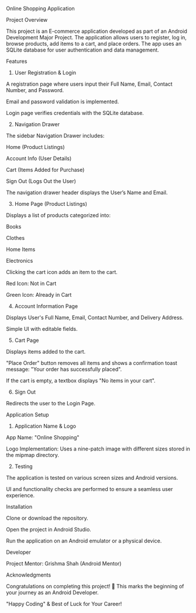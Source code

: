 Online Shopping Application

Project Overview

This project is an E-commerce application developed as part of an Android Development Major Project. The application allows users to register, log in, browse products, add items to a cart, and place orders. The app uses an SQLite database for user authentication and data management.

Features

1. User Registration & Login

A registration page where users input their Full Name, Email, Contact Number, and Password.

Email and password validation is implemented.

Login page verifies credentials with the SQLite database.

2. Navigation Drawer

The sidebar Navigation Drawer includes:

Home (Product Listings)

Account Info (User Details)

Cart (Items Added for Purchase)

Sign Out (Logs Out the User)

The navigation drawer header displays the User’s Name and Email.

3. Home Page (Product Listings)

Displays a list of products categorized into:

Books

Clothes

Home Items

Electronics

Clicking the cart icon adds an item to the cart.

Red Icon: Not in Cart

Green Icon: Already in Cart

4. Account Information Page

Displays User's Full Name, Email, Contact Number, and Delivery Address.

Simple UI with editable fields.

5. Cart Page

Displays items added to the cart.

"Place Order" button removes all items and shows a confirmation toast message: "Your order has successfully placed".

If the cart is empty, a textbox displays "No items in your cart".

6. Sign Out

Redirects the user to the Login Page.

Application Setup

1. Application Name & Logo

App Name: "Online Shopping"

Logo Implementation: Uses a nine-patch image with different sizes stored in the mipmap directory.

2. Testing

The application is tested on various screen sizes and Android versions.

UI and functionality checks are performed to ensure a seamless user experience.

Installation

Clone or download the repository.

Open the project in Android Studio.

Run the application on an Android emulator or a physical device.

Developer

Project Mentor: Grishma Shah (Android Mentor)

Acknowledgments

Congratulations on completing this project! 🎉 This marks the beginning of your journey as an Android Developer.

"Happy Coding" & Best of Luck for Your Career!
